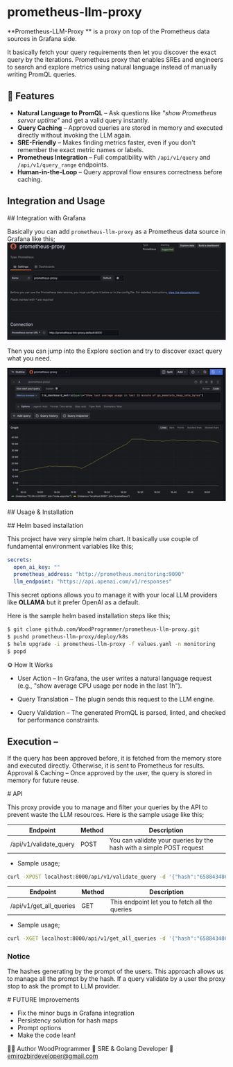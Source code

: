 # prometheus-llm-proxy
**Prometheus-LLM-Proxy ** is a proxy on top of the Prometheus data sources in Grafana side.

It basically fetch your query requirements then let you discover the exact query by the iterations.
Prometheus proxy that enables SREs and engineers to search and explore metrics using natural language instead of manually writing PromQL queries.

## 🚀 Features
- **Natural Language to PromQL** – Ask questions like _"show Prometheus server uptime"_ and get a valid query instantly.
- **Query Caching** – Approved queries are stored in memory and executed directly without invoking the LLM again.
- **SRE-Friendly** – Makes finding metrics faster, even if you don't remember the exact metric names or labels.
- **Prometheus Integration** – Full compatibility with `/api/v1/query` and `/api/v1/query_range` endpoints.
- **Human-in-the-Loop** – Query approval flow ensures correctness before caching.


## Integration and Usage 

## Integration with Grafana

Basically you can add `prometheus-llm-proxy` as a Prometheus data source in Grafana like this;
<img src="./media/grafana.png"></img>

Then you can jump into the Explore section and try to discover exact query what you need.

<img src="./media/explore.png"></img>

## Usage & Installation

## Helm based installation

This project have very simple helm chart. It basically use couple of fundamental environment variables like this;

```yaml
secrets:
  open_ai_key: ""
  prometheus_address: "http://prometheus.monitoring:9090"
  llm_endpoint: "https://api.openai.com/v1/responses"
```

This secret options allows you to manage it with your local LLM providers like **OLLAMA** but it prefer OpenAI as a default.

Here is the sample helm based installation steps like this;

```sh
$ git clone github.com/WoodProgrammer/prometheus-llm-proxy.git
$ pushd prometheus-llm-proxy/deploy/k8s
$ helm upgrade -i prometheus-llm-proxy -f values.yaml -n monitoring
$ popd
```

⚙️ How It Works

* User Action – In Grafana, the user writes a natural language request (e.g., "show average CPU usage per node in the last 1h").

* Query Translation – The plugin sends this request to the LLM engine.

* Query Validation – The generated PromQL is parsed, linted, and checked for performance constraints.

## Execution –
If the query has been approved before, it is fetched from the memory store and executed directly.
Otherwise, it is sent to Prometheus for results.
Approval & Caching – Once approved by the user, the query is stored in memory for future reuse.


# API

This proxy provide you to manage and filter your queries by the API to prevent waste the LLM resources. Here is the sample usage like this;

| Endpoint    | Method       | Description   |
| -------- | -------       | ------- |
| /api/v1/validate_query  | POST          |    You can validate your queries by the hash with a simple POST request     |

* Sample usage;
```sh
curl -XPOST localhost:8000/api/v1/validate_query -d '{"hash":"658843486", "status": true}'
```


| Endpoint    | Method       | Description   |
| -------- | -------       | ------- |
| /api/v1/get_all_queries  | GET          |    This endpoint let you to fetch all the queries     |

* Sample usage;
```sh
curl -XGET localhost:8000/api/v1/get_all_queries -d '{"hash":"658843486", "status": true}'
```

### Notice 
The hashes generating by the prompt of the users. This approach allows us to manage all the prompt by the hash. If a query validate by a user the proxy stop to ask the prompt to LLM provider.

# FUTURE Improvements

* Fix the minor bugs in Grafana integration
* Persistency solution for hash maps
* Prompt options
* Make the code lean!


👨‍💻 Author
WoodProgrammer
💼 SRE & Golang Developer
📧 emirozbirdeveloper@gmail.com